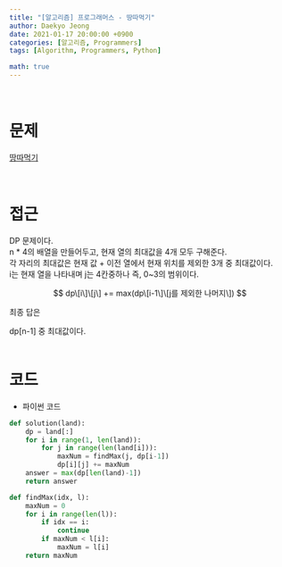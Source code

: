```yaml
---
title: "[알고리즘] 프로그래머스 - 땅따먹기"
author: Daekyo Jeong
date: 2021-01-17 20:00:00 +0900
categories: [알고리즘, Programmers]
tags: [Algorithm, Programmers, Python]

math: true
---
```


<br/>

# **문제**


[땅따먹기](https://programmers.co.kr/learn/courses/30/lessons/12913)

<br/>

# **접근**  

DP 문제이다.  
n * 4의 배열을 만들어두고, 현재 열의 최대값을 4개 모두 구해준다.  
각 자리의 최대값은 현재 값 + 이전 열에서 현재 위치를 제외한 3개 중 최대값이다.  
i는 현재 열을 나타내며 j는 4칸중하나 즉, 0~3의 범위이다.  

$$
dp\[i\]\[j\] += max(dp\[i-1\]\[j를 제외한 나머지\])
$$

최종 답은

dp\[n-1\] 중 최대값이다.  
<br/>

# **코드**


- 파이썬 코드   

```py
def solution(land):
    dp = land[:]
    for i in range(1, len(land)):
        for j in range(len(land[i])):
            maxNum = findMax(j, dp[i-1])
            dp[i][j] += maxNum
    answer = max(dp[len(land)-1])
    return answer

def findMax(idx, l):
    maxNum = 0
    for i in range(len(l)):
        if idx == i:
            continue
        if maxNum < l[i]:
            maxNum = l[i]
    return maxNum
```


<br/>
